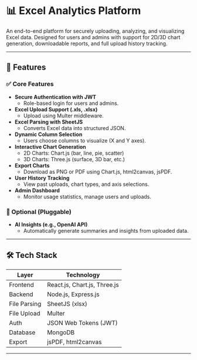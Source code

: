 # 📊 Excel Analytics Platform

An end-to-end platform for securely uploading, analyzing, and visualizing Excel data. Designed for users and admins with support for 2D/3D chart generation, downloadable reports, and full upload history tracking.

---

## 🚀 Features

### ✅ Core Features
- **Secure Authentication with JWT**
  - Role-based login for users and admins.
- **Excel Upload Support (.xls, .xlsx)**
  - Upload using Multer middleware.
- **Excel Parsing with SheetJS**
  - Converts Excel data into structured JSON.
- **Dynamic Column Selection**
  - Users choose columns to visualize (X and Y axes).
- **Interactive Chart Generation**
  - 2D Charts: Chart.js (bar, line, pie, scatter)
  - 3D Charts: Three.js (surface, 3D bar, etc.)
- **Export Charts**
  - Download as PNG or PDF using Chart.js, html2canvas, jsPDF.
- **User History Tracking**
  - View past uploads, chart types, and axis selections.
- **Admin Dashboard**
  - Monitor usage statistics, manage users and uploads.

### 🧠 Optional (Pluggable)
- **AI Insights (e.g., OpenAI API)**
  - Automatically generate summaries and insights from uploaded data.

---

## 🛠️ Tech Stack

| Layer        | Technology                  |
|--------------|------------------------------|
| Frontend     | React.js, Chart.js, Three.js |
| Backend      | Node.js, Express.js          |
| File Parsing | SheetJS (xlsx)               |
| File Upload  | Multer                       |
| Auth         | JSON Web Tokens (JWT)        |
| Database     | MongoDB                      |
| Export       | jsPDF, html2canvas           |

---

